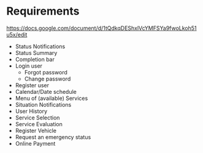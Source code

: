 # Requirements

https://docs.google.com/document/d/1tQdkqDEShxlVcYMFSYa9fwoLkoh51u5x/edit

* Status Notifications
* Status Summary
* Completion bar
* Login user
  * Forgot password
  * Change password
* Register user
* Calendar/Date schedule
* Menu of (available) Services
* Situation Notifications
* User History
* Service Selection
* Service Evaluation
* Register Vehicle
* Request an emergency status
* Online Payment
